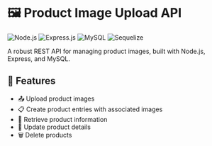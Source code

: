 # 🖼️ Product Image Upload API

![Node.js](https://img.shields.io/badge/Node.js-43853D?style=for-the-badge&logo=node.js&logoColor=white)
![Express.js](https://img.shields.io/badge/Express.js-404D59?style=for-the-badge)
![MySQL](https://img.shields.io/badge/MySQL-00000F?style=for-the-badge&logo=mysql&logoColor=white)
![Sequelize](https://img.shields.io/badge/Sequelize-52B0E7?style=for-the-badge&logo=Sequelize&logoColor=white)

A robust REST API for managing product images, built with Node.js, Express, and MySQL.

## 🚀 Features

- 📤 Upload product images
- 📋 Create product entries with associated images
- 📖 Retrieve product information
- 🔄 Update product details
- 🗑️ Delete products
  
